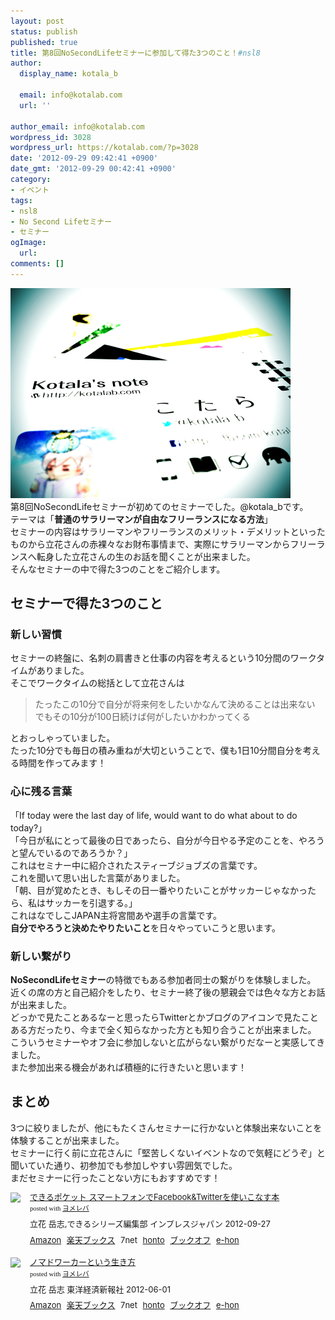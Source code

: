 ```yaml
---
layout: post
status: publish
published: true
title: 第8回NoSecondLifeセミナーに参加して得た3つのこと！#nsl8
author:
  display_name: kotala_b

  email: info@kotalab.com
  url: ''

author_email: info@kotalab.com
wordpress_id: 3028
wordpress_url: https://kotalab.com/?p=3028
date: '2012-09-29 09:42:41 +0900'
date_gmt: '2012-09-29 00:42:41 +0900'
category:
- イベント
tags:
- nsl8
- No Second Lifeセミナー
- セミナー
ogImage:
  url:
comments: []
---
```

<p><a href="/wp-content/uploads/nsl8_120929.jpg" target="_blank"><img src="/wp-content/uploads/nsl8_120929.jpg" alt="" title="nsl8_120929" width="448" height="336" class="alignnone size-full wp-image-3035" /></a><br />
第8回NoSecondLifeセミナーが初めてのセミナーでした。@kotala_bです。<br />
テーマは「<strong>普通のサラリーマンが自由なフリーランスになる方法</strong>」<br />
セミナーの内容はサラリーマンやフリーランスのメリット・デメリットといったものから立花さんの赤裸々なお財布事情まで、実際にサラリーマンからフリーランスへ転身した立花さんの生のお話を聞くことが出来ました。<br />
そんなセミナーの中で得た3つのことをご紹介します。<br />
</p>
<!--more-->
<h2>セミナーで得た3つのこと</h2>
<h3>新しい習慣</h3>
<p>セミナーの終盤に、名刺の肩書きと仕事の内容を考えるという10分間のワークタイムがありました。<br />
そこでワークタイムの総括として立花さんは</p>
<blockquote><p>たったこの10分で自分が将来何をしたいかなんて決めることは出来ない<br />
でもその10分が100日続けば何がしたいかわかってくる</p></blockquote>
<p>とおっしゃっていました。<br />
たった10分でも毎日の積み重ねが大切ということで、僕も1日10分間自分を考える時間を作ってみます！</p>
<h3>心に残る言葉</h3>
<p>「If today were the last day of life, would want to do what about to do today?」<br />
「今日が私にとって最後の日であったら、自分が今日やる予定のことを、やろうと望んでいるのであろうか？」<br />
これはセミナー中に紹介されたスティーブジョブズの言葉です。<br />
これを聞いて思い出した言葉がありました。<br />
「朝、目が覚めたとき、もしその日一番やりたいことがサッカーじゃなかったら、私はサッカーを引退する。」<br />
これはなでしこJAPAN主将宮間あや選手の言葉です。<br />
<strong>自分でやろうと決めたやりたいこと</strong>を日々やっていこうと思います。</p>
<h3>新しい繋がり</h3>
<p><strong>NoSecondLifeセミナー</strong>の特徴でもある参加者同士の繋がりを体験しました。<br />
近くの席の方と自己紹介をしたり、セミナー終了後の懇親会では色々な方とお話が出来ました。<br />
どっかで見たことあるなーと思ったらTwitterとかブログのアイコンで見たことある方だったり、今まで全く知らなかった方とも知り合うことが出来ました。<br />
こういうセミナーやオフ会に参加しないと広がらない繋がりだなーと実感してきました。<br />
また参加出来る機会があれば積極的に行きたいと思います！</p>
<h2>まとめ</h2>
<p>3つに絞りましたが、他にもたくさんセミナーに行かないと体験出来ないことを体験することが出来ました。<br />
セミナーに行く前に立花さんに「堅苦しくないイベントなので気軽にどうぞ」と聞いていた通り、初参加でも参加しやすい雰囲気でした。<br />
まだセミナーに行ったことない方にもおすすめです！</p>
<div class="booklink-box" style="text-align:left;padding-bottom:20px;font-size:small;/zoom: 1;overflow: hidden;">
<div class="booklink-image" style="float:left;margin:0 15px 10px 0;"><a href="https://www.amazon.co.jp/exec/obidos/asin/4844332856/same-22/" name="booklink" rel="nofollow" target="_blank"><img src="https://images-fe.ssl-images-amazon.com/images/I/51Y6Z2PXxuL._SL160_.jpg" style="border: none;" /></a></div>
<div class="booklink-info" style="line-height:120%;/zoom: 1;overflow: hidden;">
<div class="booklink-name" style="margin-bottom:10px;line-height:120%"><a href="https://www.amazon.co.jp/exec/obidos/asin/4844332856/same-22/" rel="nofollow" name="booklink" target="_blank">できるポケット スマートフォンでFacebook&Twitterを使いこなす本</a>
<div class="booklink-powered-date" style="font-size:8pt;margin-top:5px;font-family:verdana;line-height:120%">posted with <a href="https://yomereba.com" target="_blank">ヨメレバ</a></div>
</div>
<div class="booklink-detail" style="margin-bottom:5px;">立花 岳志,できるシリーズ編集部 インプレスジャパン 2012-09-27    </div>
<div class="booklink-link2" style="margin-top:10px;">
<div class="shoplinkamazon" style="display:inline;margin-right:5px"><a href="https://www.amazon.co.jp/exec/obidos/asin/4844332856/same-22/" rel="nofollow" target="_blank" title="アマゾン" >Amazon</a></div>
<div class="shoplinkrakuten" style="display:inline;margin-right:5px"><a href="https://hb.afl.rakuten.co.jp/hgc/0fa7afc8.bbfc196a.0fa7afc9.d56c38f1/?pc=http%3A%2F%2Fbooks.rakuten.co.jp%2Frb%2F11905726%2F%3Fscid%3Daf_ich_link_urltxt%26m%3Dhttp%3A%2F%2Fm.rakuten.co.jp%2Fev%2Fbook%2F" rel="nofollow" target="_blank" title="楽天ブックス" >楽天ブックス</a></div>
<div class="shoplinkseven" style="display:inline;margin-right:5px"><span class="removed_link" title="click.linksynergy.com/fs-bin/click?id=d2yYUp776R4&amp;subid=&amp;offerid=197738.1&amp;type=10&amp;tmpid=1787&amp;RD_PARM1=http%253A%252F%252Fwww.7netshopping.jp%252Fbooks%252Fsearch_result%252F%253Fctgy%253Dbooks%2526code%253D4844332856">7net</span></div>
<div class="shoplinkbk1" style="display:inline;margin-right:5px"><a href="https://ck.jp.ap.valuecommerce.com/servlet/referral?sid=2967684&pid=881104827&vc_url=http%3A%2F%2Fhonto.jp%2Fnetstore%2Fsearch_021_104844332856.html%3Fsrchf%3D1%26srchGnrNm%3D1" target="_blank" title="bk1" >honto</a></div>
<div class="shoplinkbookoff" style="display:inline;margin-right:5px"><a href="https://click.linksynergy.com/fs-bin/click?id=d2yYUp776R4&subid=&offerid=169505.1&type=10&tmpid=3677&RD_PARM1=http%253A%252F%252Fwww.bookoffonline.co.jp%252Fdisplay%252FL001%252Cbg%253D12%252Cq%253D9784844332855" rel="nofollow" target="_blank" title="ブックオフオンライン" >ブックオフ</a></div>
<div class="shoplinkehon" style="display:inline;margin-right:5px"><a href="https://ck.jp.ap.valuecommerce.com/servlet/referral?sid=2967684&pid=881104827&vc_url=http%3A%2F%2Fwww.e-hon.ne.jp%2Fbec%2FSA%2FDetail%3FrefISBN%3D4844332856" target="_blank" title="e-hon" >e-hon</a></div>
</div>
</div>
<div class="booklink-footer" style="clear: left"></div>
</div>
<div class="booklink-box" style="text-align:left;padding-bottom:20px;font-size:small;/zoom: 1;overflow: hidden;">
<div class="booklink-image" style="float:left;margin:0 15px 10px 0;"><a href="https://www.amazon.co.jp/exec/obidos/asin/4492044620/same-22/" name="booklink" rel="nofollow" target="_blank"><img src="https://images-fe.ssl-images-amazon.com/images/I/51Ry0S21KyL._SL160_.jpg" style="border: none;" /></a></div>
<div class="booklink-info" style="line-height:120%;/zoom: 1;overflow: hidden;">
<div class="booklink-name" style="margin-bottom:10px;line-height:120%"><a href="https://www.amazon.co.jp/exec/obidos/asin/4492044620/same-22/" rel="nofollow" name="booklink" target="_blank">ノマドワーカーという生き方</a>
<div class="booklink-powered-date" style="font-size:8pt;margin-top:5px;font-family:verdana;line-height:120%">posted with <a href="https://yomereba.com" target="_blank">ヨメレバ</a></div>
</div>
<div class="booklink-detail" style="margin-bottom:5px;">立花 岳志 東洋経済新報社 2012-06-01    </div>
<div class="booklink-link2" style="margin-top:10px;">
<div class="shoplinkamazon" style="display:inline;margin-right:5px"><a href="https://www.amazon.co.jp/exec/obidos/asin/4492044620/same-22/" rel="nofollow" target="_blank" title="アマゾン" >Amazon</a></div>
<div class="shoplinkrakuten" style="display:inline;margin-right:5px"><a href="https://hb.afl.rakuten.co.jp/hgc/0fa7afc8.bbfc196a.0fa7afc9.d56c38f1/?pc=http%3A%2F%2Fbooks.rakuten.co.jp%2Frb%2F11669825%2F%3Fscid%3Daf_ich_link_urltxt%26m%3Dhttp%3A%2F%2Fm.rakuten.co.jp%2Fev%2Fbook%2F" rel="nofollow" target="_blank" title="楽天ブックス" >楽天ブックス</a></div>
<div class="shoplinkseven" style="display:inline;margin-right:5px"><span class="removed_link" title="click.linksynergy.com/fs-bin/click?id=d2yYUp776R4&amp;subid=&amp;offerid=197738.1&amp;type=10&amp;tmpid=1787&amp;RD_PARM1=http%253A%252F%252Fwww.7netshopping.jp%252Fbooks%252Fsearch_result%252F%253Fctgy%253Dbooks%2526code%253D4492044620">7net</span></div>
<div class="shoplinkbk1" style="display:inline;margin-right:5px"><a href="https://ck.jp.ap.valuecommerce.com/servlet/referral?sid=2967684&pid=881104827&vc_url=http%3A%2F%2Fhonto.jp%2Fnetstore%2Fsearch_021_104492044620.html%3Fsrchf%3D1%26srchGnrNm%3D1" target="_blank" title="bk1" >honto</a></div>
<div class="shoplinkbookoff" style="display:inline;margin-right:5px"><a href="https://click.linksynergy.com/fs-bin/click?id=d2yYUp776R4&subid=&offerid=169505.1&type=10&tmpid=3677&RD_PARM1=http%253A%252F%252Fwww.bookoffonline.co.jp%252Fdisplay%252FL001%252Cbg%253D12%252Cq%253D9784492044629" rel="nofollow" target="_blank" title="ブックオフオンライン" >ブックオフ</a></div>
<div class="shoplinkehon" style="display:inline;margin-right:5px"><a href="https://ck.jp.ap.valuecommerce.com/servlet/referral?sid=2967684&pid=881104827&vc_url=http%3A%2F%2Fwww.e-hon.ne.jp%2Fbec%2FSA%2FDetail%3FrefISBN%3D4492044620" target="_blank" title="e-hon" >e-hon</a></div>
</div>
</div>
<div class="booklink-footer" style="clear: left"></div>
</div>
